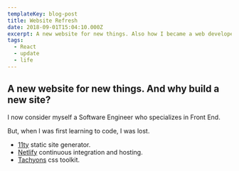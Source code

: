 ```yaml
---
templateKey: blog-post
title: Website Refresh
date: 2018-09-01T15:04:10.000Z
excerpt: A new website for new things. Also how I became a web developer.
tags:
  - React
  - update 
  - life
---
```


## A new website for new things. And why build a new site?

I now consider myself a Software Engineer who specializes in Front End.

But, when I was first learning to code, I was lost.



- [11ty](https://www.11ty.io/) static site generator.
- [Netlify](https://www.netlify.com/) continuous integration and hosting.
- [Tachyons](http://tachyons.io/) css toolkit.
